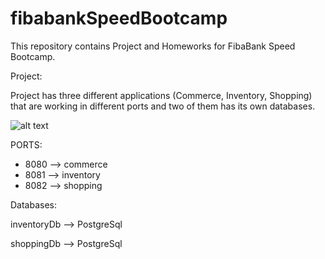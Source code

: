 # fibabankSpeedBootcamp

This repository contains Project and Homeworks for FibaBank Speed Bootcamp.

Project:

Project has three different applications (Commerce, Inventory, Shopping) that are working in different ports and two of them has its own databases.

![alt text](https://i.hizliresim.com/kt0onqt.png)


PORTS:

- 8080 —> commerce
- 8081 —> inventory
- 8082 —> shopping

Databases:

inventoryDb —> PostgreSql

shoppingDb —> PostgreSql